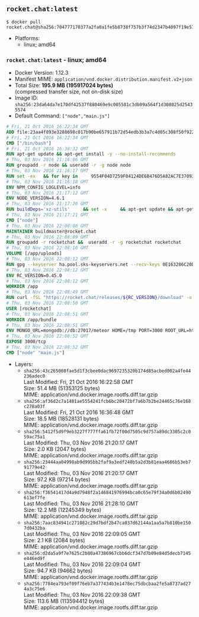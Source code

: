 ## `rocket.chat:latest`

```console
$ docker pull rocket.chat@sha256:704777170377a2fa0a1fe5b8738f757b3f74d2347b4097f19e5758a03408c542
```

-	Platforms:
	-	linux; amd64

### `rocket.chat:latest` - linux; amd64

-	Docker Version: 1.12.3
-	Manifest MIME: `application/vnd.docker.distribution.manifest.v2+json`
-	Total Size: **195.9 MB (195917024 bytes)**  
	(compressed transfer size, not on-disk size)
-	Image ID: `sha256:23da64da7e170df42537f880469e9c005581c3db09a564f1d308025d25435574`
-	Default Command: `["node","main.js"]`

```dockerfile
# Fri, 21 Oct 2016 16:22:34 GMT
ADD file:23aa4f893e3288698c017b90be657911b72d54edb3b3a7c4d05c308f50f9228f in / 
# Fri, 21 Oct 2016 16:22:34 GMT
CMD ["/bin/bash"]
# Fri, 21 Oct 2016 16:36:32 GMT
RUN apt-get update && apt-get install -y --no-install-recommends 		ca-certificates 		curl 		wget 	&& rm -rf /var/lib/apt/lists/*
# Thu, 03 Nov 2016 21:16:06 GMT
RUN groupadd -r node && useradd -r -g node node
# Thu, 03 Nov 2016 21:16:17 GMT
RUN set -ex   && for key in     9554F04D7259F04124DE6B476D5A82AC7E37093B     94AE36675C464D64BAFA68DD7434390BDBE9B9C5     0034A06D9D9B0064CE8ADF6BF1747F4AD2306D93     FD3A5288F042B6850C66B31F09FE44734EB7990E     71DCFD284A79C3B38668286BC97EC7A07EDE3FC1     DD8F2338BAE7501E3DD5AC78C273792F7D83545D     B9AE9905FFD7803F25714661B63B535A4C206CA9     C4F0DFFF4E8C1A8236409D08E73BC641CC11F4C8   ; do     gpg --keyserver ha.pool.sks-keyservers.net --recv-keys "$key";   done
# Thu, 03 Nov 2016 21:16:18 GMT
ENV NPM_CONFIG_LOGLEVEL=info
# Thu, 03 Nov 2016 21:17:12 GMT
ENV NODE_VERSION=4.6.1
# Thu, 03 Nov 2016 21:17:20 GMT
RUN buildDeps='xz-utils'     && set -x     && apt-get update && apt-get install -y $buildDeps --no-install-recommends     && rm -rf /var/lib/apt/lists/*     && curl -SLO "https://nodejs.org/dist/v$NODE_VERSION/node-v$NODE_VERSION-linux-x64.tar.xz"     && curl -SLO "https://nodejs.org/dist/v$NODE_VERSION/SHASUMS256.txt.asc"     && gpg --batch --decrypt --output SHASUMS256.txt SHASUMS256.txt.asc     && grep " node-v$NODE_VERSION-linux-x64.tar.xz\$" SHASUMS256.txt | sha256sum -c -     && tar -xJf "node-v$NODE_VERSION-linux-x64.tar.xz" -C /usr/local --strip-components=1     && rm "node-v$NODE_VERSION-linux-x64.tar.xz" SHASUMS256.txt.asc SHASUMS256.txt     && apt-get purge -y --auto-remove $buildDeps     && ln -s /usr/local/bin/node /usr/local/bin/nodejs
# Thu, 03 Nov 2016 21:17:21 GMT
CMD ["node"]
# Thu, 03 Nov 2016 22:08:08 GMT
MAINTAINER buildmaster@rocket.chat
# Thu, 03 Nov 2016 22:08:09 GMT
RUN groupadd -r rocketchat &&  useradd -r -g rocketchat rocketchat
# Thu, 03 Nov 2016 22:08:10 GMT
VOLUME [/app/uploads]
# Thu, 03 Nov 2016 22:08:12 GMT
RUN gpg --keyserver ha.pool.sks-keyservers.net --recv-keys 0E163286C20D07B9787EBE9FD7F9D0414FD08104
# Thu, 03 Nov 2016 22:08:12 GMT
ENV RC_VERSION=0.45.0
# Thu, 03 Nov 2016 22:08:12 GMT
WORKDIR /app
# Thu, 03 Nov 2016 22:08:49 GMT
RUN curl -fSL "https://rocket.chat/releases/${RC_VERSION}/download" -o rocket.chat.tgz &&  curl -fSL "https://rocket.chat/releases/${RC_VERSION}/asc" -o rocket.chat.tgz.asc &&  gpg --batch --verify rocket.chat.tgz.asc rocket.chat.tgz &&  tar zxvf rocket.chat.tgz &&  rm rocket.chat.tgz rocket.chat.tgz.asc &&  cd bundle/programs/server &&  npm install
# Thu, 03 Nov 2016 22:08:50 GMT
USER [rocketchat]
# Thu, 03 Nov 2016 22:08:51 GMT
WORKDIR /app/bundle
# Thu, 03 Nov 2016 22:08:51 GMT
ENV MONGO_URL=mongodb://db:27017/meteor HOME=/tmp PORT=3000 ROOT_URL=http://localhost:3000 Accounts_AvatarStorePath=/app/uploads
# Thu, 03 Nov 2016 22:08:52 GMT
EXPOSE 3000/tcp
# Thu, 03 Nov 2016 22:08:52 GMT
CMD ["node" "main.js"]
```

-	Layers:
	-	`sha256:43c265008fae5d1f3cbee0dac9697235320b174d85acbed002a4fe44236adec0`  
		Last Modified: Fri, 21 Oct 2016 16:22:58 GMT  
		Size: 51.4 MB (51353125 bytes)  
		MIME: application/vnd.docker.image.rootfs.diff.tar.gzip
	-	`sha256:af36d2c7a1481ae5554241fcb6bc20472bf7a6b7b2be24465c76e168c278a03f`  
		Last Modified: Fri, 21 Oct 2016 16:36:48 GMT  
		Size: 18.5 MB (18528131 bytes)  
		MIME: application/vnd.docker.image.rootfs.diff.tar.gzip
	-	`sha256:5412f5d9f9eb3227f777ffa61fb72f00d7505c9d757a89dc3305c2c059ac75a1`  
		Last Modified: Thu, 03 Nov 2016 21:20:17 GMT  
		Size: 2.0 KB (2047 bytes)  
		MIME: application/vnd.docker.image.rootfs.diff.tar.gzip
	-	`sha256:23444aa04998ab9d995bb2faf9a3edf240b5a2d3b81eaa4686b53eb791779e42`  
		Last Modified: Thu, 03 Nov 2016 21:20:17 GMT  
		Size: 97.2 KB (97214 bytes)  
		MIME: application/vnd.docker.image.rootfs.diff.tar.gzip
	-	`sha256:f36541417d4a9d7948f2a146841976994bca0c65e79f34a0d6b02490613ef7fe`  
		Last Modified: Thu, 03 Nov 2016 21:28:10 GMT  
		Size: 12.2 MB (12245349 bytes)  
		MIME: application/vnd.docker.image.rootfs.diff.tar.gzip
	-	`sha256:7aac834941c271082c29d7bdf2b47ca037d62144a1aa5a7b810be1507d0432ba`  
		Last Modified: Thu, 03 Nov 2016 22:09:05 GMT  
		Size: 2.1 KB (2084 bytes)  
		MIME: application/vnd.docker.image.rootfs.diff.tar.gzip
	-	`sha256:d2da5a9f7e7625c2b80a47386967cbb6dcf347d7b09e84d5decb7145e446ed9f`  
		Last Modified: Thu, 03 Nov 2016 22:09:04 GMT  
		Size: 94.7 KB (94662 bytes)  
		MIME: application/vnd.docker.image.rootfs.diff.tar.gzip
	-	`sha256:7784ea793ef09f76eb7a377434b3e1478ec75dbcbaa2fe5a8737ad274a3c75e6`  
		Last Modified: Thu, 03 Nov 2016 22:09:38 GMT  
		Size: 113.6 MB (113594412 bytes)  
		MIME: application/vnd.docker.image.rootfs.diff.tar.gzip
